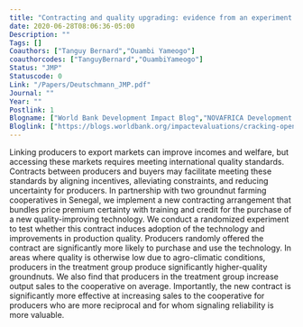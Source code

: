 ```yaml
---
title: "Contracting and quality upgrading: evidence from an experiment in Senegal"
date: 2020-06-28T08:06:36-05:00
Description: ""
Tags: []
Coauthors: ["Tanguy Bernard","Ouambi Yameogo"]
coauthorcodes: ["TanguyBernard","OuambiYameogo"]
Status: "JMP"
Statuscode: 0
Link: "/Papers/Deutschmann_JMP.pdf"
Journal: ""
Year: ""
Postlink: 1
Blogname: ["World Bank Development Impact Blog","NOVAFRICA Development Economics Job Market Talks"]
Bloglink: ["https://blogs.worldbank.org/impactevaluations/cracking-open-new-markets-contract-helps-farmers-senegal-meet-export-quality","https://novafrica.org/novafrica-development-economics-job-market-talks/"]
---
```

Linking producers to export markets can improve incomes and welfare, but accessing these markets requires meeting international quality standards.
Contracts between producers and buyers may facilitate meeting these standards by aligning incentives, alleviating constraints, and reducing uncertainty for producers.
In partnership with two groundnut farming cooperatives in Senegal, we implement a new contracting arrangement that bundles price premium certainty with training and credit for the purchase of a new quality-improving technology. We conduct a randomized experiment to test whether this contract induces adoption of the technology and improvements in production quality. Producers randomly offered the contract are significantly more likely to purchase and use the technology. In areas where quality is otherwise low due to agro-climatic conditions, producers in the treatment group produce significantly higher-quality groundnuts. We also find that producers in the treatment group increase output sales to the cooperative on average. Importantly, the new contract is significantly more effective at increasing sales to the cooperative for producers who are more reciprocal and for whom signaling reliability is more valuable.